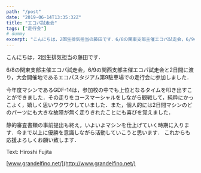 ```yaml
---
path: "/post"
date: "2019-06-14T13:35:32Z"
title: "エコパ試走会"
tags: ["走行会"]
# dummy
excerpt: "こんにちは，2回生排気担当の藤田です．6/8の関東支部主催エコパ試走会，6/9の関西支部主催エコパ試走会と2日間に渡り，大会開催地であるエコパスタジアム第9駐車場での走行会に参加しました．今年度マシ..."
---
```


[](14-1.jpg)こんにちは，2回生排気担当の藤田です．

6/8の関東支部主催エコパ試走会，6/9の関西支部主催エコパ試走会と2日間に渡り，大会開催地であるエコパスタジアム第9駐車場での走行会に参加しました．

今年度マシンであるGDF-14は，参加校の中でも上位となるタイムを叩き出すことができました．その走りをコースマーシャルをしながら観戦して，純粋にかっこよく，嬉しく思いワクワクしていました．また，個人的には2日間マシンのどのパーツにも大きな故障が無く走りきれたことにも喜びを覚えました．

静的審査書類の事前提出も終え，いよいよマシンを仕上げていく時期に入ります．今まで以上に優勝を意識しながら活動していこうと思います．
これからも応援よろしくお願い致します．

Text: Hiroshi Fujita

[www.grandelfino.net/](http://www.grandelfino.net/)